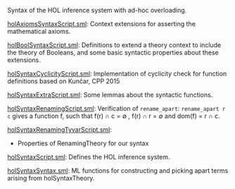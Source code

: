 Syntax of the HOL inference system with ad-hoc overloading.

[holAxiomsSyntaxScript.sml](holAxiomsSyntaxScript.sml):
Context extensions for asserting the mathematical axioms.

[holBoolSyntaxScript.sml](holBoolSyntaxScript.sml):
Definitions to extend a theory context to include the theory of
Booleans, and some basic syntactic properties about these
extensions.

[holSyntaxCyclicityScript.sml](holSyntaxCyclicityScript.sml):
Implementation of cyclicity check for function definitions
based on Kunčar, CPP 2015

[holSyntaxExtraScript.sml](holSyntaxExtraScript.sml):
Some lemmas about the syntactic functions.

[holSyntaxRenamingScript.sml](holSyntaxRenamingScript.sml):
Verification of `rename_apart`:
`rename_apart r c` gives a function f, such that
f(r) ∩ c = ∅ ,  f(r) ∩ r = ∅  and dom(f) = r ∩ c.

[holSyntaxRenamingTyvarScript.sml](holSyntaxRenamingTyvarScript.sml):
* Properties of RenamingTheory for our syntax

[holSyntaxScript.sml](holSyntaxScript.sml):
Defines the HOL inference system.

[holSyntaxSyntax.sml](holSyntaxSyntax.sml):
ML functions for constructing and picking apart terms arising from
holSyntaxTheory.
